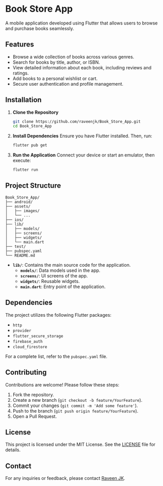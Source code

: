 # Book Store App

A mobile application developed using Flutter that allows users to browse and purchase books seamlessly.

## Features

- Browse a wide collection of books across various genres.
- Search for books by title, author, or ISBN.
- View detailed information about each book, including reviews and ratings.
- Add books to a personal wishlist or cart.
- Secure user authentication and profile management.

## Installation

1. **Clone the Repository**
   ```bash
   git clone https://github.com/raveenjk/Book_Store_App.git
   cd Book_Store_App
   ```

2. **Install Dependencies**
   Ensure you have Flutter installed. Then, run:
   ```bash
   flutter pub get
   ```

3. **Run the Application**
   Connect your device or start an emulator, then execute:
   ```bash
   flutter run
   ```

## Project Structure

```
Book_Store_App/
├── android/
├── assets/
│   ├── images/
│   └── ...
├── ios/
├── lib/
│   ├── models/
│   ├── screens/
│   ├── widgets/
│   └── main.dart
├── test/
├── pubspec.yaml
└── README.md
```

- **`lib/`**: Contains the main source code for the application.
  - **`models/`**: Data models used in the app.
  - **`screens/`**: UI screens of the app.
  - **`widgets/`**: Reusable widgets.
  - **`main.dart`**: Entry point of the application.

## Dependencies

The project utilizes the following Flutter packages:

- `http`
- `provider`
- `flutter_secure_storage`
- `firebase_auth`
- `cloud_firestore`

For a complete list, refer to the `pubspec.yaml` file.

## Contributing

Contributions are welcome! Please follow these steps:

1. Fork the repository.
2. Create a new branch (`git checkout -b feature/YourFeature`).
3. Commit your changes (`git commit -m 'Add some feature'`).
4. Push to the branch (`git push origin feature/YourFeature`).
5. Open a Pull Request.

## License

This project is licensed under the MIT License. See the [LICENSE](LICENSE) file for details.

## Contact

For any inquiries or feedback, please contact [Raveen JK](mailto:raveenmadhawa48@gmail.com).


